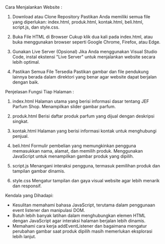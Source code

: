 Cara Menjalankan Website :

1. Download atau Clone Repository
Pastikan Anda memiliki semua file yang diperlukan: index.html, produk.html, kontak.html, beli.html, script.js, dan style.css.

2. Buka File HTML di Browser
Cukup klik dua kali pada index.html, atau buka menggunakan browser seperti Google Chrome, Firefox, atau Edge.

3. Gunakan Live Server (Opsional)
Jika Anda menggunakan Visual Studio Code, instal ekstensi "Live Server" untuk menjalankan website secara lebih optimal.

4. Pastikan Semua File Tersedia
Pastikan gambar dan file pendukung lainnya berada dalam direktori yang benar agar website dapat berjalan dengan baik.


Penjelasan Fungsi Tiap Halaman :

1. index.html
Halaman utama yang berisi informasi dasar tentang JEF Parfum Shop.
Menampilkan slider gambar parfum.

2. produk.html
Berisi daftar produk parfum yang dijual dengan deskripsi singkat.

3. kontak.html
Halaman yang berisi informasi kontak untuk menghubungi penjual.

4. beli.html
Formulir pembelian yang memungkinkan pengguna memasukkan nama, alamat, dan memilih produk.
Menggunakan JavaScript untuk menampilkan gambar produk yang dipilih.

5. script.js
Menangani interaksi pengguna, termasuk pemilihan produk dan tampilan gambar dinamis.

6. style.css
Mengatur tampilan dan gaya visual website agar lebih menarik dan responsif.


Kendala yang Dihadapi:

- Kesulitan memahami bahasa JavaScript, terutama dalam penggunaan event listener dan manipulasi DOM.
- Butuh lebih banyak latihan dalam menghubungkan elemen HTML dengan JavaScript agar interaksi halaman berjalan lebih dinamis.
- Memahami cara kerja addEventListener dan bagaimana mengatur perubahan gambar saat produk dipilih masih memerlukan eksplorasi lebih lanjut.
